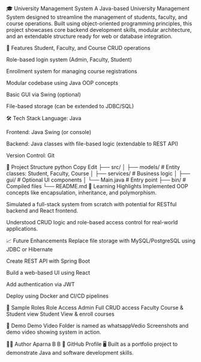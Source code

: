 🎓 University Management System
A Java-based University Management System designed to streamline the management of students, faculty, and course operations. Built using object-oriented programming principles, this project showcases core backend development skills, modular architecture, and an extendable structure ready for web or database integration.

🚀 Features
Student, Faculty, and Course CRUD operations

Role-based login system (Admin, Faculty, Student)

Enrollment system for managing course registrations

Modular codebase using Java OOP concepts

Basic GUI via Swing (optional)

File-based storage (can be extended to JDBC/SQL)

🛠️ Tech Stack
Language: Java

Frontend: Java Swing (or console)

Backend: Java classes with file-based logic (extendable to REST API)

Version Control: Git

📁 Project Structure
python
Copy
Edit
├── src/
│   ├── models/         # Entity classes: Student, Faculty, Course
│   ├── services/       # Business logic
│   ├── gui/            # Optional UI components
│   └── Main.java       # Entry point
├── bin/                # Compiled files
└── README.md
🧠 Learning Highlights
Implemented OOP concepts like encapsulation, inheritance, and polymorphism.

Simulated a full-stack system from scratch with potential for RESTful backend and React frontend.

Understood CRUD logic and role-based access control for real-world applications.

📈 Future Enhancements
Replace file storage with MySQL/PostgreSQL using JDBC or Hibernate

Create REST API with Spring Boot

Build a web-based UI using React

Add authentication via JWT

Deploy using Docker and CI/CD pipelines

🔐 Sample Roles
Role	Access
Admin	Full CRUD access
Faculty	Course & Student view
Student	View & enroll courses

📸 Demo
Demo Video Folder is named as whatsappVedio
Screenshots and demo video showing system in action.

👩‍💻 Author
Aparna B B
📌 GitHub Profile
🖥️ Built as a portfolio project to demonstrate Java and software development skills.
